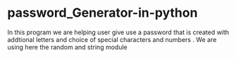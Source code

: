 # password_Generator-in-python

In this program we are helping user give use a password that is created with addtional letters and choice of special characters and numbers . We are using here the random and string module 
